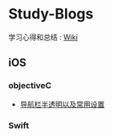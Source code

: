 # Study-Blogs
学习心得和总结 : [Wiki](https://github.com/magianter/Study-Blogs/wiki)
## iOS

### objectiveC
- [导航栏半透明以及常用设置](https://github.com/magianter/Study-Blogs/wiki/%E5%AF%BC%E8%88%AA%E6%A0%8F%E5%8D%8A%E9%80%8F%E6%98%8E%E4%BB%A5%E5%8F%8A%E5%B8%B8%E7%94%A8%E8%AE%BE%E7%BD%AE)

### Swift
